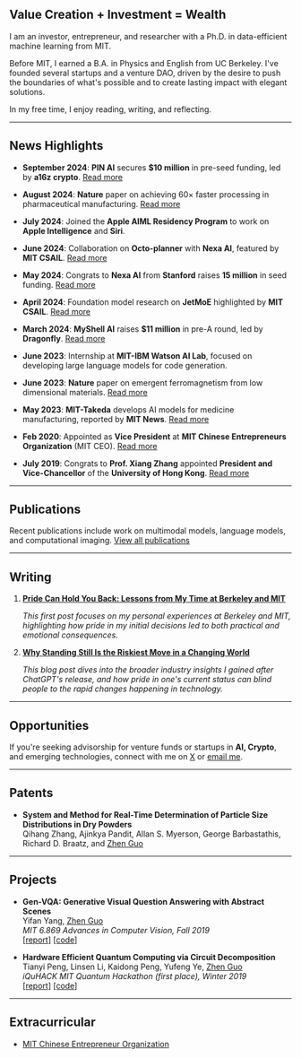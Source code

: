 ## **Value Creation + Investment = Wealth**

I am an investor, entrepreneur, and researcher with a Ph.D. in data-efficient machine learning from MIT. 

Before MIT, I earned a B.A. in Physics and English from UC Berkeley. I've founded several startups and a venture DAO, driven by the desire to push the boundaries of what's possible and to create lasting impact with elegant solutions.

In my free time, I enjoy reading, writing, and reflecting.

---

## **News Highlights**

- **September 2024**: **PIN AI** secures **$10 million** in pre-seed funding, led by **a16z crypto**. [Read more](https://x.com/PINAI_IO/status/1833176031714541651)

- **August 2024**: **Nature** paper on achieving 60× faster processing in pharmaceutical manufacturing. [Read more](https://meche.mit.edu/news-media/accelerating-particle-size-distribution-estimation)
  
- **July 2024**: Joined the **Apple AIML Residency Program** to work on **Apple Intelligence** and **Siri**.

- **June 2024**: Collaboration on **Octo-planner** with **Nexa AI**, featured by **MIT CSAIL**. [Read more](https://x.com/MIT_CSAIL/status/1806354919731179802)

- **May 2024**: Congrats to **Nexa AI** from **Stanford** raises **15 million** in seed funding. [Read more](https://pitchbook.com/profiles/company/530794-99#overview)

- **April 2024**: Foundation model research on **JetMoE** highlighted by **MIT CSAIL**. [Read more](https://x.com/MIT_CSAIL/status/1775916496503656679)

- **March 2024**: **MyShell AI** raises **$11 million** in pre-A round, led by **Dragonfly**. [Read more](https://www.theblock.co/post/285072/web3-ai-platform-myshell-funding)

- **June 2023**: Internship at **MIT-IBM Watson AI Lab**, focused on developing large language models for code generation.

- **June 2023**: **Nature** paper on emergent ferromagnetism from low dimensional materials. [Read more](https://www.nature.com/articles/s41467-023-39002-6)
  
- **May 2023**: **MIT-Takeda** develops AI models for medicine manufacturing, reported by **MIT News**. [Read more](https://news.mit.edu/2023/ai-based-estimator-manufacturing-medicine-0503)

- **Feb 2020**: Appointed as **Vice President** at **MIT Chinese Entrepreneurs Organization** (MIT CEO). [Read more](https://www.chinese-entrepreneurs.mit.edu/our-team)

- **July 2019**: Congrats to **Prof. Xiang Zhang** appointed **President and Vice-Chancellor** of the **University of Hong Kong**. [Read more](https://www.wikiwand.com/en/articles/Xiang_Zhang)

---

## **Publications**

Recent publications include work on multimodal models, language models, and computational imaging. [View all publications](./pages/publications.md)

---

## **Writing**

1. [**Pride Can Hold You Back: Lessons from My Time at Berkeley and MIT**](./articles/pride-can-hold-you-back.md)

   *This first post focuses on my personal experiences at Berkeley and MIT, highlighting how pride in my initial decisions led to both practical and emotional consequences.*

2. [**Why Standing Still Is the Riskiest Move in a Changing World**](./articles/why-standing-still-is-risky.md)

   *This blog post dives into the broader industry insights I gained after ChatGPT's release, and how pride in one's current status can blind people to the rapid changes happening in technology.*

---

## **Opportunities**

If you're seeking advisorship for venture funds or startups in **AI, Crypto**, and emerging technologies, connect with me on [X](https://twitter.com/Zhen4good) or [email me](mailto:zguo0525@mit.edu).

---

## **Patents**

- **System and Method for Real-Time Determination of Particle Size Distributions in Dry Powders**  
  Qihang Zhang, Ajinkya Pandit, Allan S. Myerson, George Barbastathis, Richard D. Braatz, and <ins>Zhen Guo</ins>

---

## **Projects**

- **Gen-VQA: Generative Visual Question Answering with Abstract Scenes**  
  Yifan Yang, <ins>Zhen Guo</ins>  
  *MIT 6.869 Advances in Computer Vision, Fall 2019*  
  [[report]](https://github.com/Yang-YiFan/vqa-gan/6_869_Final_Project.pdf) [[code]](https://github.com/Yang-YiFan/vqa-gan)

- **Hardware Efficient Quantum Computing via Circuit Decomposition**  
  Tianyi Peng, Linsen Li, Kaidong Peng, Yufeng Ye, <ins>Zhen Guo</ins>  
  *iQuHACK MIT Quantum Hackathon (first place), Winter 2019*  
  [[report]](https://github.com/zguo0525/Hardware-Efficient-Quantum-Computing-via-Circuit-Decomposition) [[code]](https://github.com/zguo0525/Hardware-Efficient-Quantum-Computing-via-Circuit-Decomposition)

---

## **Extracurricular**

- [MIT Chinese Entrepreneur Organization](https://www.chinese-entrepreneurs.mit.edu/)
